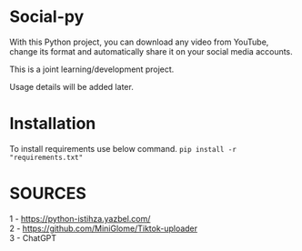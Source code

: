 # Social-py

With this Python project, you can download any video from YouTube, change its format and automatically share it on your social media accounts.

This is a joint learning/development project.

Usage details will be added later.

# Installation

To install requirements use below command.
`pip install -r "requirements.txt"`

# SOURCES

1 - https://python-istihza.yazbel.com/ <br>
2 - https://github.com/MiniGlome/Tiktok-uploader<br>
3 - ChatGPT

